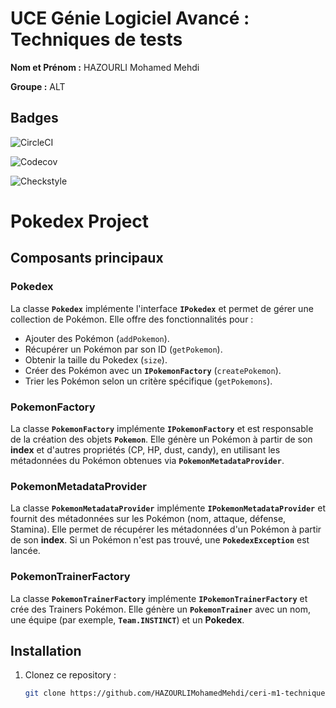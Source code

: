 # UCE Génie Logiciel Avancé : Techniques de tests

**Nom et Prénom :** HAZOURLI Mohamed Mehdi

**Groupe :** ALT

## Badges
![CircleCI](https://circleci.com/gh/HAZOURLIMohamedMehdi/ceri-m1-techniques-de-test/tree/master.svg?style=shield)

![Codecov](https://img.shields.io/codecov/c/github/HAZOURLIMohamedMehdi/ceri-m1-techniques-de-test.svg?style=shield) 

![Checkstyle](https://img.shields.io/badge/Checkstyle-OK-green)

# Pokedex Project

## Composants principaux

### Pokedex

La classe **`Pokedex`** implémente l'interface **`IPokedex`** et permet de gérer une collection de Pokémon. Elle offre des fonctionnalités pour :
- Ajouter des Pokémon (`addPokemon`).
- Récupérer un Pokémon par son ID (`getPokemon`).
- Obtenir la taille du Pokedex (`size`).
- Créer des Pokémon avec un **`IPokemonFactory`** (`createPokemon`).
- Trier les Pokémon selon un critère spécifique (`getPokemons`).

### PokemonFactory

La classe **`PokemonFactory`** implémente **`IPokemonFactory`** et est responsable de la création des objets **`Pokemon`**. Elle génère un Pokémon à partir de son **index** et d'autres propriétés (CP, HP, dust, candy), en utilisant les métadonnées du Pokémon obtenues via **`PokemonMetadataProvider`**.

### PokemonMetadataProvider

La classe **`PokemonMetadataProvider`** implémente **`IPokemonMetadataProvider`** et fournit des métadonnées sur les Pokémon (nom, attaque, défense, Stamina). Elle permet de récupérer les métadonnées d'un Pokémon à partir de son **index**. Si un Pokémon n'est pas trouvé, une **`PokedexException`** est lancée.

### PokemonTrainerFactory

La classe **`PokemonTrainerFactory`** implémente **`IPokemonTrainerFactory`** et crée des Trainers Pokémon. Elle génère un **`PokemonTrainer`** avec un nom, une équipe (par exemple, **`Team.INSTINCT`**) et un **Pokedex**.

## Installation

1. Clonez ce repository :
   ```bash
   git clone https://github.com/HAZOURLIMohamedMehdi/ceri-m1-techniques-de-test.git

